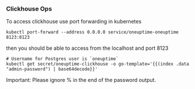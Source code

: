 ### Clickhouse Ops

To access clickhouse use port forwarding in kubernetes

```
kubectl port-forward --address 0.0.0.0 service/oneuptime-oneuptime 8123:8123
```

then you should be able to access from the localhost and port 8123

```
# Username for Postgres user is `oneuptime`
kubectl get secret/oneuptime-clickhouse -o go-template='{{(index .data "admin-password") | base64decode}}'
```

Important: Please ignore % in the end of the password output. 